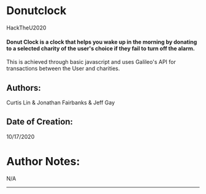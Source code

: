 # Donutclock
HackTheU2020

#### Donut Clock is a clock that helps you wake up in the morning by donating to a selected charity of the user's choice if they fail to turn off the alarm.
This is achieved through basic javascript and uses Galileo's API for transactions between the User and charities.

## Authors:
Curtis Lin & Jonathan Fairbanks & Jeff Gay

 ## Date of Creation: 
10/17/2020

 # Author Notes: 
 N/A

 ---
 
 
